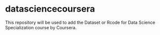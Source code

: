 datasciencecoursera
===================

This repository will be used to add the Dataset or Rcode for Data Science Specialization course by Coursera.
